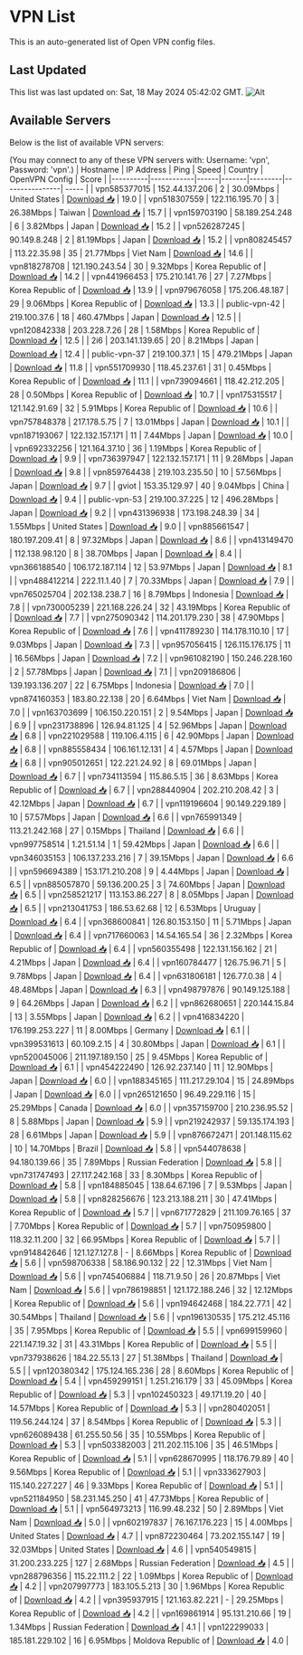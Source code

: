 # VPN List

This is an auto-generated list of Open VPN config files.

## Last Updated

This list was last updated on: Sat, 18 May 2024 05:42:02 GMT.
![Alt](https://repobeats.axiom.co/api/embed/186b98318ef1479477931607c1ad7d823f12451f.svg "Repobeats analytics image")

## Available Servers

Below is the list of available VPN servers:

(You may connect to any of these VPN servers with: Username: 'vpn', Password: 'vpn'.)
| Hostname | IP Address | Ping | Speed | Country | OpenVPN Config | Score |
|----------|------------|------|-------|---------|----------------| ----- |
| vpn585377015 | 152.44.137.206 | 2 | 30.09Mbps | United States | [Download 📥](./configs/server_0_US.ovpn) | 19.0 |
| vpn518307559 | 122.116.195.70 | 3 | 26.38Mbps | Taiwan | [Download 📥](./configs/server_1_TW.ovpn) | 15.7 |
| vpn159703190 | 58.189.254.248 | 6 | 3.82Mbps | Japan | [Download 📥](./configs/server_2_JP.ovpn) | 15.2 |
| vpn526287245 | 90.149.8.248 | 2 | 81.19Mbps | Japan | [Download 📥](./configs/server_3_JP.ovpn) | 15.2 |
| vpn808245457 | 113.22.35.98 | 35 | 21.77Mbps | Viet Nam | [Download 📥](./configs/server_4_VN.ovpn) | 14.6 |
| vpn818278708 | 121.190.243.54 | 30 | 9.32Mbps | Korea Republic of | [Download 📥](./configs/server_5_KR.ovpn) | 14.2 |
| vpn441966453 | 175.210.141.76 | 27 | 7.27Mbps | Korea Republic of | [Download 📥](./configs/server_6_KR.ovpn) | 13.9 |
| vpn979676058 | 175.206.48.187 | 29 | 9.06Mbps | Korea Republic of | [Download 📥](./configs/server_7_KR.ovpn) | 13.3 |
| public-vpn-42 | 219.100.37.6 | 18 | 460.47Mbps | Japan | [Download 📥](./configs/server_8_JP.ovpn) | 12.5 |
| vpn120842338 | 203.228.7.26 | 28 | 1.58Mbps | Korea Republic of | [Download 📥](./configs/server_9_KR.ovpn) | 12.5 |
| 2i6 | 203.141.139.65 | 20 | 8.21Mbps | Japan | [Download 📥](./configs/server_10_JP.ovpn) | 12.4 |
| public-vpn-37 | 219.100.37.1 | 15 | 479.21Mbps | Japan | [Download 📥](./configs/server_11_JP.ovpn) | 11.8 |
| vpn551709930 | 118.45.237.61 | 31 | 0.45Mbps | Korea Republic of | [Download 📥](./configs/server_12_KR.ovpn) | 11.1 |
| vpn739094661 | 118.42.212.205 | 28 | 0.50Mbps | Korea Republic of | [Download 📥](./configs/server_13_KR.ovpn) | 10.7 |
| vpn175315517 | 121.142.91.69 | 32 | 5.91Mbps | Korea Republic of | [Download 📥](./configs/server_14_KR.ovpn) | 10.6 |
| vpn757848378 | 217.178.5.75 | 7 | 13.01Mbps | Japan | [Download 📥](./configs/server_15_JP.ovpn) | 10.1 |
| vpn187193067 | 122.132.157.171 | 11 | 7.44Mbps | Japan | [Download 📥](./configs/server_16_JP.ovpn) | 10.0 |
| vpn692332256 | 121.164.37.10 | 36 | 1.19Mbps | Korea Republic of | [Download 📥](./configs/server_17_KR.ovpn) | 9.9 |
| vpn736397947 | 122.132.157.171 | 11 | 9.28Mbps | Japan | [Download 📥](./configs/server_18_JP.ovpn) | 9.8 |
| vpn859764438 | 219.103.235.50 | 10 | 57.56Mbps | Japan | [Download 📥](./configs/server_19_JP.ovpn) | 9.7 |
| gviot | 153.35.129.97 | 40 | 9.04Mbps | China | [Download 📥](./configs/server_20_CN.ovpn) | 9.4 |
| public-vpn-53 | 219.100.37.225 | 12 | 496.28Mbps | Japan | [Download 📥](./configs/server_21_JP.ovpn) | 9.2 |
| vpn431396938 | 173.198.248.39 | 34 | 1.55Mbps | United States | [Download 📥](./configs/server_22_US.ovpn) | 9.0 |
| vpn885661547 | 180.197.209.41 | 8 | 97.32Mbps | Japan | [Download 📥](./configs/server_23_JP.ovpn) | 8.6 |
| vpn413149470 | 112.138.98.120 | 8 | 38.70Mbps | Japan | [Download 📥](./configs/server_24_JP.ovpn) | 8.4 |
| vpn366188540 | 106.172.187.114 | 12 | 53.97Mbps | Japan | [Download 📥](./configs/server_25_JP.ovpn) | 8.1 |
| vpn488412214 | 222.11.1.40 | 7 | 70.33Mbps | Japan | [Download 📥](./configs/server_26_JP.ovpn) | 7.9 |
| vpn765025704 | 202.138.238.7 | 16 | 8.79Mbps | Indonesia | [Download 📥](./configs/server_27_ID.ovpn) | 7.8 |
| vpn730005239 | 221.168.226.24 | 32 | 43.19Mbps | Korea Republic of | [Download 📥](./configs/server_28_KR.ovpn) | 7.7 |
| vpn275090342 | 114.201.179.230 | 38 | 47.90Mbps | Korea Republic of | [Download 📥](./configs/server_29_KR.ovpn) | 7.6 |
| vpn411789230 | 114.178.110.10 | 17 | 9.03Mbps | Japan | [Download 📥](./configs/server_30_JP.ovpn) | 7.3 |
| vpn957056415 | 126.115.176.175 | 11 | 16.56Mbps | Japan | [Download 📥](./configs/server_31_JP.ovpn) | 7.2 |
| vpn961082190 | 150.246.228.160 | 2 | 57.78Mbps | Japan | [Download 📥](./configs/server_32_JP.ovpn) | 7.1 |
| vpn209186806 | 139.193.136.207 | 22 | 6.75Mbps | Indonesia | [Download 📥](./configs/server_33_ID.ovpn) | 7.0 |
| vpn874160353 | 183.80.22.138 | 20 | 6.64Mbps | Viet Nam | [Download 📥](./configs/server_34_VN.ovpn) | 7.0 |
| vpn163703699 | 106.150.220.151 | 2 | 9.54Mbps | Japan | [Download 📥](./configs/server_35_JP.ovpn) | 6.9 |
| vpn231738896 | 126.94.81.125 | 4 | 52.96Mbps | Japan | [Download 📥](./configs/server_36_JP.ovpn) | 6.8 |
| vpn221029588 | 119.106.4.115 | 6 | 42.90Mbps | Japan | [Download 📥](./configs/server_37_JP.ovpn) | 6.8 |
| vpn885558434 | 106.161.12.131 | 4 | 4.57Mbps | Japan | [Download 📥](./configs/server_38_JP.ovpn) | 6.8 |
| vpn905012651 | 122.221.24.92 | 8 | 69.01Mbps | Japan | [Download 📥](./configs/server_39_JP.ovpn) | 6.7 |
| vpn734113594 | 115.86.5.15 | 36 | 8.63Mbps | Korea Republic of | [Download 📥](./configs/server_40_KR.ovpn) | 6.7 |
| vpn288440904 | 202.210.208.42 | 3 | 42.12Mbps | Japan | [Download 📥](./configs/server_41_JP.ovpn) | 6.7 |
| vpn119196604 | 90.149.229.189 | 10 | 57.57Mbps | Japan | [Download 📥](./configs/server_42_JP.ovpn) | 6.6 |
| vpn765991349 | 113.21.242.168 | 27 | 0.15Mbps | Thailand | [Download 📥](./configs/server_43_TH.ovpn) | 6.6 |
| vpn997758514 | 1.21.51.14 | 1 | 59.42Mbps | Japan | [Download 📥](./configs/server_44_JP.ovpn) | 6.6 |
| vpn346035153 | 106.137.233.216 | 7 | 39.15Mbps | Japan | [Download 📥](./configs/server_45_JP.ovpn) | 6.6 |
| vpn596694389 | 153.171.210.208 | 9 | 4.44Mbps | Japan | [Download 📥](./configs/server_46_JP.ovpn) | 6.5 |
| vpn885057870 | 59.136.200.25 | 3 | 74.60Mbps | Japan | [Download 📥](./configs/server_47_JP.ovpn) | 6.5 |
| vpn258521217 | 113.153.86.227 | 8 | 8.05Mbps | Japan | [Download 📥](./configs/server_48_JP.ovpn) | 6.5 |
| vpn213041753 | 186.53.62.68 | 12 | 6.53Mbps | Uruguay | [Download 📥](./configs/server_49_UY.ovpn) | 6.4 |
| vpn368600841 | 126.80.153.150 | 11 | 5.71Mbps | Japan | [Download 📥](./configs/server_50_JP.ovpn) | 6.4 |
| vpn717660063 | 14.54.165.54 | 36 | 2.32Mbps | Korea Republic of | [Download 📥](./configs/server_51_KR.ovpn) | 6.4 |
| vpn560355498 | 122.131.156.162 | 21 | 4.21Mbps | Japan | [Download 📥](./configs/server_52_JP.ovpn) | 6.4 |
| vpn160784477 | 126.75.96.71 | 5 | 9.78Mbps | Japan | [Download 📥](./configs/server_53_JP.ovpn) | 6.4 |
| vpn631806181 | 126.77.0.38 | 4 | 48.48Mbps | Japan | [Download 📥](./configs/server_54_JP.ovpn) | 6.3 |
| vpn498797876 | 90.149.125.188 | 9 | 64.26Mbps | Japan | [Download 📥](./configs/server_55_JP.ovpn) | 6.2 |
| vpn862680651 | 220.144.15.84 | 13 | 3.55Mbps | Japan | [Download 📥](./configs/server_56_JP.ovpn) | 6.2 |
| vpn416834220 | 176.199.253.227 | 11 | 8.00Mbps | Germany | [Download 📥](./configs/server_57_DE.ovpn) | 6.1 |
| vpn399531613 | 60.109.2.15 | 4 | 30.80Mbps | Japan | [Download 📥](./configs/server_58_JP.ovpn) | 6.1 |
| vpn520045006 | 211.197.189.150 | 25 | 9.45Mbps | Korea Republic of | [Download 📥](./configs/server_59_KR.ovpn) | 6.1 |
| vpn454222490 | 126.92.237.140 | 11 | 12.90Mbps | Japan | [Download 📥](./configs/server_60_JP.ovpn) | 6.0 |
| vpn188345165 | 111.217.29.104 | 15 | 24.89Mbps | Japan | [Download 📥](./configs/server_61_JP.ovpn) | 6.0 |
| vpn265121650 | 96.49.229.116 | 15 | 25.29Mbps | Canada | [Download 📥](./configs/server_62_CA.ovpn) | 6.0 |
| vpn357159700 | 210.236.95.52 | 8 | 5.88Mbps | Japan | [Download 📥](./configs/server_63_JP.ovpn) | 5.9 |
| vpn219242937 | 59.135.174.193 | 28 | 6.61Mbps | Japan | [Download 📥](./configs/server_64_JP.ovpn) | 5.9 |
| vpn876672471 | 201.148.115.62 | 10 | 14.70Mbps | Brazil | [Download 📥](./configs/server_65_BR.ovpn) | 5.8 |
| vpn544078638 | 94.180.139.66 | 35 | 7.89Mbps | Russian Federation | [Download 📥](./configs/server_66_RU.ovpn) | 5.8 |
| vpn731747493 | 27.117.242.168 | 33 | 8.30Mbps | Korea Republic of | [Download 📥](./configs/server_67_KR.ovpn) | 5.8 |
| vpn184885045 | 138.64.67.196 | 7 | 9.53Mbps | Japan | [Download 📥](./configs/server_68_JP.ovpn) | 5.8 |
| vpn828256676 | 123.213.188.211 | 30 | 47.41Mbps | Korea Republic of | [Download 📥](./configs/server_69_KR.ovpn) | 5.7 |
| vpn671772829 | 211.109.76.165 | 37 | 7.70Mbps | Korea Republic of | [Download 📥](./configs/server_70_KR.ovpn) | 5.7 |
| vpn750959800 | 118.32.11.200 | 32 | 66.95Mbps | Korea Republic of | [Download 📥](./configs/server_71_KR.ovpn) | 5.7 |
| vpn914842646 | 121.127.127.8 | - | 8.66Mbps | Korea Republic of | [Download 📥](./configs/server_72_KR.ovpn) | 5.6 |
| vpn598706338 | 58.186.90.132 | 22 | 12.31Mbps | Viet Nam | [Download 📥](./configs/server_73_VN.ovpn) | 5.6 |
| vpn745406884 | 118.71.9.50 | 26 | 20.87Mbps | Viet Nam | [Download 📥](./configs/server_74_VN.ovpn) | 5.6 |
| vpn786198851 | 121.172.188.246 | 32 | 12.12Mbps | Korea Republic of | [Download 📥](./configs/server_75_KR.ovpn) | 5.6 |
| vpn194642468 | 184.22.77.1 | 42 | 30.54Mbps | Thailand | [Download 📥](./configs/server_76_TH.ovpn) | 5.6 |
| vpn196130535 | 175.212.45.116 | 35 | 7.95Mbps | Korea Republic of | [Download 📥](./configs/server_77_KR.ovpn) | 5.5 |
| vpn699159960 | 221.147.19.32 | 31 | 43.31Mbps | Korea Republic of | [Download 📥](./configs/server_78_KR.ovpn) | 5.5 |
| vpn737938626 | 184.22.55.13 | 27 | 51.38Mbps | Thailand | [Download 📥](./configs/server_79_TH.ovpn) | 5.5 |
| vpn120380342 | 175.124.165.236 | 28 | 8.60Mbps | Korea Republic of | [Download 📥](./configs/server_80_KR.ovpn) | 5.4 |
| vpn459299151 | 1.251.216.179 | 33 | 45.09Mbps | Korea Republic of | [Download 📥](./configs/server_81_KR.ovpn) | 5.3 |
| vpn102450323 | 49.171.19.20 | 40 | 14.57Mbps | Korea Republic of | [Download 📥](./configs/server_82_KR.ovpn) | 5.3 |
| vpn280402051 | 119.56.244.124 | 37 | 8.54Mbps | Korea Republic of | [Download 📥](./configs/server_83_KR.ovpn) | 5.3 |
| vpn626089438 | 61.255.50.56 | 35 | 10.55Mbps | Korea Republic of | [Download 📥](./configs/server_84_KR.ovpn) | 5.3 |
| vpn503382003 | 211.202.115.106 | 35 | 46.51Mbps | Korea Republic of | [Download 📥](./configs/server_85_KR.ovpn) | 5.1 |
| vpn628670995 | 118.176.79.89 | 40 | 9.56Mbps | Korea Republic of | [Download 📥](./configs/server_86_KR.ovpn) | 5.1 |
| vpn333627903 | 115.140.227.227 | 46 | 9.33Mbps | Korea Republic of | [Download 📥](./configs/server_87_KR.ovpn) | 5.1 |
| vpn521184950 | 58.231.145.250 | 41 | 47.73Mbps | Korea Republic of | [Download 📥](./configs/server_88_KR.ovpn) | 5.1 |
| vpn564973213 | 116.99.48.232 | 50 | 2.89Mbps | Viet Nam | [Download 📥](./configs/server_89_VN.ovpn) | 5.0 |
| vpn602197837 | 76.167.176.223 | 15 | 4.00Mbps | United States | [Download 📥](./configs/server_90_US.ovpn) | 4.7 |
| vpn872230464 | 73.202.155.147 | 19 | 32.03Mbps | United States | [Download 📥](./configs/server_91_US.ovpn) | 4.6 |
| vpn540549815 | 31.200.233.225 | 127 | 2.68Mbps | Russian Federation | [Download 📥](./configs/server_92_RU.ovpn) | 4.5 |
| vpn288796356 | 115.22.111.2 | 22 | 1.09Mbps | Korea Republic of | [Download 📥](./configs/server_93_KR.ovpn) | 4.2 |
| vpn207997773 | 183.105.5.213 | 30 | 1.96Mbps | Korea Republic of | [Download 📥](./configs/server_94_KR.ovpn) | 4.2 |
| vpn395937915 | 121.163.82.221 | - | 29.25Mbps | Korea Republic of | [Download 📥](./configs/server_95_KR.ovpn) | 4.2 |
| vpn169861914 | 95.131.210.66 | 19 | 1.34Mbps | Russian Federation | [Download 📥](./configs/server_96_RU.ovpn) | 4.1 |
| vpn122299033 | 185.181.229.102 | 16 | 6.95Mbps | Moldova Republic of | [Download 📥](./configs/server_97_MD.ovpn) | 4.0 |
